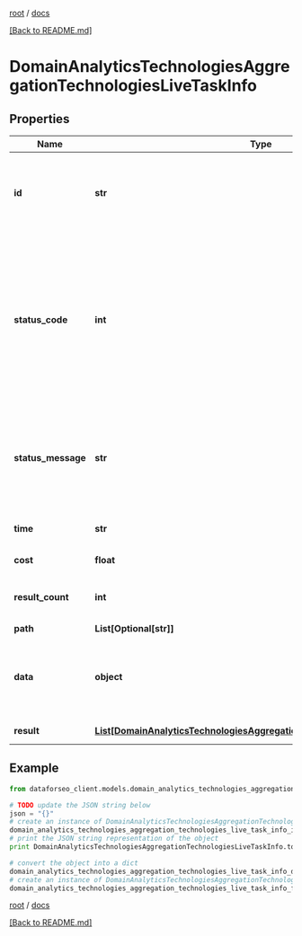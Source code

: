 [root](./../ "root") / [docs](./ "docs")

[[Back to README.md]](./../README.md "[Back to README.md]")

# DomainAnalyticsTechnologiesAggregationTechnologiesLiveTaskInfo

## Properties

Name | Type | Description | Notes
------------ | ------------- | ------------- | -------------
**id** | **str** | task identifier unique task identifier in our system in the UUID format | [optional]
**status_code** | **int** | status code of the task generated by DataForSEO, can be within the following range: 10000-60000 you can find the full list of the response codes here | [optional]
**status_message** | **str** | informational message of the task you can find the full list of general informational messages here | [optional]
**time** | **str** | execution time, seconds | [optional]
**cost** | **float** | total tasks cost, USD | [optional]
**result_count** | **int** | number of elements in the result array | [optional]
**path** | **List[Optional[str]]** | URL path | [optional]
**data** | **object** | contains the same parameters that you specified in the POST request | [optional]
**result** | [**List[DomainAnalyticsTechnologiesAggregationTechnologiesLiveResultInfo]**](DomainAnalyticsTechnologiesAggregationTechnologiesLiveResultInfo.md) | array of results | [optional]

## Example

```python
from dataforseo_client.models.domain_analytics_technologies_aggregation_technologies_live_task_info import DomainAnalyticsTechnologiesAggregationTechnologiesLiveTaskInfo

# TODO update the JSON string below
json = "{}"
# create an instance of DomainAnalyticsTechnologiesAggregationTechnologiesLiveTaskInfo from a JSON string
domain_analytics_technologies_aggregation_technologies_live_task_info_instance = DomainAnalyticsTechnologiesAggregationTechnologiesLiveTaskInfo.from_json(json)
# print the JSON string representation of the object
print DomainAnalyticsTechnologiesAggregationTechnologiesLiveTaskInfo.to_json()

# convert the object into a dict
domain_analytics_technologies_aggregation_technologies_live_task_info_dict = domain_analytics_technologies_aggregation_technologies_live_task_info_instance.to_dict()
# create an instance of DomainAnalyticsTechnologiesAggregationTechnologiesLiveTaskInfo from a dict
domain_analytics_technologies_aggregation_technologies_live_task_info_form_dict = domain_analytics_technologies_aggregation_technologies_live_task_info.from_dict(domain_analytics_technologies_aggregation_technologies_live_task_info_dict)
```

  

[root](./../ "root") / [docs](./ "docs")

[[Back to README.md]](./../README.md "[Back to README.md]")